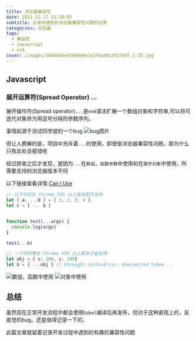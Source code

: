 ```yaml
---
title: 浏览器兼容性
date: 2021-11-17 21:30:05
subtitle: 日常中遇到的浏览器兼容性问题的记录
categories: 浏览器
tags: 
  - 兼容性
  - javascript
  - es6
cover: /images/1666b64e93868e0e3a2fdad0cdf270d7_1-35.jpg
---
```


## Javascript

### 展开运算符(Spread Operator) ...
展开操作符(Spread operator)`...`是`es6`语法扩展一个数组对象和字符串,可以将可迭代对象转为用逗号分隔的参数序列。


事情起源于测试同学提的一个bug
![bug图片](https://s3.bmp.ovh/imgs/2021/11/84ab219e9d28bfa9.jpg)

但让人费解的是，项目中充斥着`...`的使用，即使是浏览器兼容性问题，那为什么只有此处会报错呢

经过排查之后才发现，是因为`...`在`数组`，`函数参数`中使用和在`展开对象`中使用，所需要支持的浏览器版本不同

以下链接查看详情
[Can I Use](https://caniuse.com/?search=Spread%20Operator)

```js
// 以下代码在 Chrome V45 以上版本即可支持
let [ a, ...b ] = [ 1, 2, 3, 4 ]
let c = [ ... b ]


function test(...args) {
  console.log(args)
}

test(...b)

// 一下代码需在 Chrome V59 以上版本才能支持
let obj = { x: 100, y: 100}
let b = { ...obj } // Uncaught SyntaxError: Unexpected token ...

```
![数组，函数中使用](https://s3.bmp.ovh/imgs/2021/11/9cfc259d8b5d50a6.jpg)
![对象中使用](https://s3.bmp.ovh/imgs/2021/11/ca7cc3414a373649.jpg)


## 总结
虽然现在正常开发流程中都会使用`babel`编译后再发布，但对于这种直观上的，反直觉的bug。还是值得记录一下的，

此篇文章就留着记录开发过程中遇到的有趣的兼容性问题